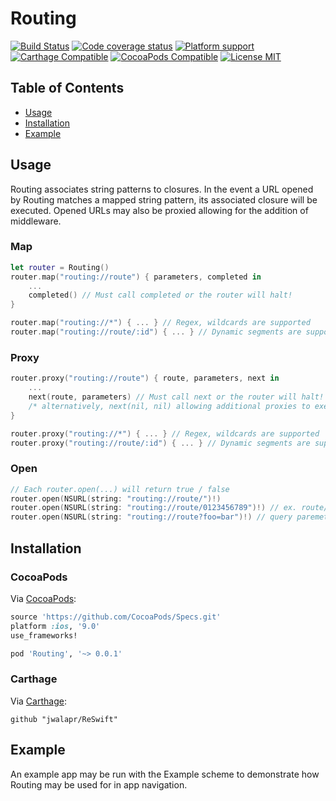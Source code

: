 # Routing

[![Build Status](https://travis-ci.org/jwalapr/Routing.svg?branch=master)](https://travis-ci.org/jwalapr/Routing)
[![Code coverage status](https://img.shields.io/codecov/c/github/jwalapr/Routing.svg?style=flat-square)](http://codecov.io/github/jwalapr/Routing)
[![Platform support](https://img.shields.io/badge/platform-ios-lightgrey.svg?style=flat-square)](https://img.shields.io/badge/platform-ios-lightgrey.svg?style=flat-square) 
[![Carthage Compatible](https://img.shields.io/badge/Carthage-compatible-4BC51D.svg?style=flat)](https://github.com/Carthage/Carthage)
[![CocoaPods Compatible](https://img.shields.io/cocoapods/v/Routing.svg)](https://img.shields.io/cocoapods/v/Routing.svg)
[![License MIT](https://img.shields.io/badge/license-MIT-blue.svg?style=flat-square)](https://github.com/Routing/Routing/blob/master/LICENSE)

## Table of Contents

- [Usage](#usage)
- [Installation](#installation)
- [Example](#example)

## Usage

Routing associates string patterns to closures. In the event a URL opened by Routing matches a mapped string pattern, its associated closure will be executed. Opened URLs may also be proxied allowing for the addition of middleware.

### Map

```swift
let router = Routing()
router.map("routing://route") { parameters, completed in
	...
	completed() // Must call completed or the router will halt!
}

router.map("routing://*") { ... } // Regex, wildcards are supported
router.map("routing://route/:id") { ... } // Dynamic segments are supported
```

### Proxy

```swift
router.proxy("routing://route") { route, parameters, next in
	...
	next(route, parameters) // Must call next or the router will halt!
	/* alternatively, next(nil, nil) allowing additional proxies to execute */
}

router.proxy("routing://*") { ... } // Regex, wildcards are supported
router.proxy("routing://route/:id") { ... } // Dynamic segments are supported
```

### Open

```swift
// Each router.open(...) will return true / false
router.open(NSURL(string: "routing://route/")!) 
router.open(NSURL(string: "routing://route/0123456789")!) // ex. route/:id
router.open(NSURL(string: "routing://route?foo=bar")!) // query paremeters will be passed to mapped closure.
```

## Installation

### CocoaPods

Via [CocoaPods](https://cocoapods.org):

```ruby
source 'https://github.com/CocoaPods/Specs.git'
platform :ios, '9.0'
use_frameworks!

pod 'Routing', '~> 0.0.1'
```

### Carthage

Via [Carthage](https://github.com/Carthage/Carthage):

```ogdl
github "jwalapr/ReSwift"
```

## Example

An example app may be run with the Example scheme to demonstrate how Routing may be used for in app navigation.
